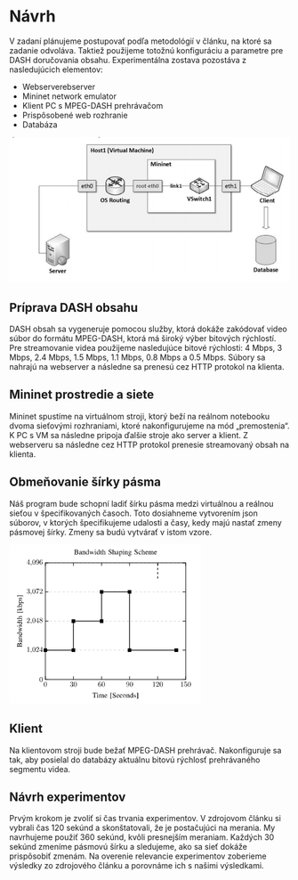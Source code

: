 # Návrh

V zadaní plánujeme postupovať podľa metodológií v článku, na ktoré sa zadanie odvoláva. Taktiež použijeme totožnú konfiguráciu a parametre pre DASH doručovania obsahu. Experimentálna zostava pozostáva z nasledujúcich elementov: 
* Webserverebserver
* Mininet network emulator
* Klient PC s MPEG-DASH prehrávačom
* Prispôsobené web rozhranie
* Databáza

![topology](https://github.com/aks-2017/semestralne-zadania-semestralne-zadanie-xbakonyi-xnagya3/blob/master/docs/topology.png)

## Príprava DASH obsahu

DASH obsah sa vygeneruje pomocou služby, ktorá dokáže zakódovať video súbor do formátu MPEG-DASH, ktorá má široký výber bitových rýchlostí. Pre streamovanie videa použijeme nasledujúce bitové rýchlosti: 4 Mbps, 3 Mbps, 2.4 Mbps, 1.5 Mbps, 1.1 Mbps, 0.8 Mbps a 0.5 Mbps. Súbory sa nahrajú na webserver a následne sa prenesú cez HTTP protokol na klienta. 

## Mininet prostredie a siete

Mininet spustíme na virtuálnom stroji, ktorý beží na reálnom notebooku dvoma sieťovými rozhraniami, ktoré nakonfigurujeme na mód „premostenia“. K PC s VM sa následne pripoja ďalšie stroje ako server a klient. 
Z webserveru sa následne cez HTTP protokol prenesie streamovaný obsah na klienta.

## Obmeňovanie šírky pásma

Náš program bude schopní ladiť šírku pásma medzi virtuálnou a reálnou sieťou v špecifikovaných časoch. Toto dosiahneme vytvorením json súborov, v ktorých špecifikujeme udalosti a časy, kedy majú nastať zmeny pásmovej šírky. 
Zmeny sa budú vytvárať v istom vzore.

![bandwidthShaping](https://github.com/aks-2017/semestralne-zadania-semestralne-zadanie-xbakonyi-xnagya3/blob/master/docs/bandwidthShaping.PNG)

## Klient

Na klientovom stroji bude bežať MPEG-DASH prehrávač. Nakonfiguruje sa tak, aby posielal do databázy aktuálnu bitovú rýchlosť prehrávaného segmentu videa. 

## Návrh experimentov

Prvým krokom je zvoliť si čas trvania experimentov. V zdrojovom článku si vybrali čas 120 sekúnd a skonštatovali, že je postačujúci na merania. My navrhujeme použiť 360 sekúnd, kvôli presnejším meraniam. Každých 30 sekúnd zmeníme pásmovú šírku a sledujeme, ako sa sieť dokáže prispôsobiť zmenám.
Na overenie relevancie experimentov zoberieme výsledky zo zdrojového článku a porovnáme ich s našimi výsledkami.  

